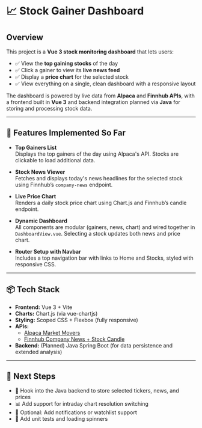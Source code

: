 # 📈 Stock Gainer Dashboard

## Overview

This project is a **Vue 3 stock monitoring dashboard** that lets users:

- ✅ View the **top gaining stocks** of the day
- ✅ Click a gainer to view its **live news feed**
- ✅ Display a **price chart** for the selected stock
- ✅ View everything on a single, clean dashboard with a responsive layout

The dashboard is powered by live data from **Alpaca** and **Finnhub APIs**, with a frontend built in **Vue 3** and backend integration planned via **Java** for storing and processing stock data.

---

## 🔧 Features Implemented So Far

- **Top Gainers List**  
  Displays the top gainers of the day using Alpaca's API. Stocks are clickable to load additional data.

- **Stock News Viewer**  
  Fetches and displays today's news headlines for the selected stock using Finnhub’s `company-news` endpoint.

- **Live Price Chart**  
  Renders a daily stock price chart using Chart.js and Finnhub’s candle endpoint.

- **Dynamic Dashboard**  
  All components are modular (gainers, news, chart) and wired together in `DashboardView.vue`. Selecting a stock updates both news and price chart.

- **Router Setup with Navbar**  
  Includes a top navigation bar with links to Home and Stocks, styled with responsive CSS.

---

## 📦 Tech Stack

- **Frontend:** Vue 3 + Vite
- **Charts:** Chart.js (via vue-chartjs)
- **Styling:** Scoped CSS + Flexbox (fully responsive)
- **APIs:**
  - [Alpaca Market Movers](https://alpaca.markets/docs/)
  - [Finnhub Company News + Stock Candle](https://finnhub.io/docs/api)
- **Backend:** (Planned) Java Spring Boot (for data persistence and extended analysis)

---

## 🚧 Next Steps

- 🔄 Hook into the Java backend to store selected tickers, news, and prices
- 📊 Add support for intraday chart resolution switching
- 🔔 Optional: Add notifications or watchlist support
- 🧪 Add unit tests and loading spinners
